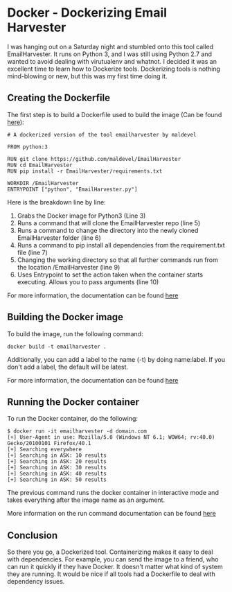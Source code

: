 # Docker - Dockerizing Email Harvester

I was hanging out on a Saturday night and stumbled onto this tool called EmailHarvester. It runs on Python 3, and I was still using Python 2.7 and wanted to avoid dealing with virutualenv and whatnot. I decided it was an excellent time to learn how to Dockerize tools. Dockerizing tools is nothing mind-blowing or new, but this was my first time doing it.

## Creating the Dockerfile

The first step is to build a Dockerfile used to build the image (Can be found [here](https://github.com/sneakerhax/Containers/blob/main/Emailharvester/Dockerfile)):

```
# A dockerized version of the tool emailharvester by maldevel

FROM python:3

RUN git clone https://github.com/maldevel/EmailHarvester
RUN cd EmailHarvester
RUN pip install -r EmailHarvester/requirements.txt

WORKDIR /EmailHarvester
ENTRYPOINT ["python", "EmailHarvester.py"]
```

Here is the breakdown line by line:

1. Grabs the Docker image for Python3 (Line 3)
2. Runs a command that will clone the EmailHarvester repo (line 5)
3. Runs a command to change the directory into the newly cloned EmailHarvester folder (line 6)
4. Runs a command to pip install all dependencies from the requirement.txt file (line 7)
5. Changing the working directory so that all further commands run from the location /EmailHarvester (line 9)
6. Uses Entrypoint to set the action taken when the container starts executing. Allows you to pass arguments (line 10)

For more information, the documentation can be found [here](https://docs.docker.com/engine/reference/builder/)

## Building the Docker image

To build the image, run  the following command:

```
docker build -t emailharvester .
```

Additionally, you can add a label to the name (-t) by doing name:label. If you don't add a label, the default will be latest.

For more information, the documentation can be found [here](https://docs.docker.com/engine/reference/commandline/build/)

## Running the Docker container

To run the Docker container, do the following:

```
$ docker run -it emailharvester -d domain.com
[+] User-Agent in use: Mozilla/5.0 (Windows NT 6.1; WOW64; rv:40.0) Gecko/20100101 Firefox/40.1
[+] Searching everywhere
[+] Searching in ASK: 10 results
[+] Searching in ASK: 20 results
[+] Searching in ASK: 30 results
[+] Searching in ASK: 40 results
[+] Searching in ASK: 50 results
```

The previous command runs the docker container in interactive mode and takes everything after the image name as an argument.

More information on the run command documentation can be found [here](https://docs.docker.com/engine/reference/commandline/run/)

## Conclusion

So there you go, a Dockerized tool. Containerizing makes it easy to deal with dependencies. For example, you can send the image to a friend, who can run it quickly if they have Docker. It doesn't matter what kind of system they are running. It would be nice if all tools had a Dockerfile to deal with dependency issues.
